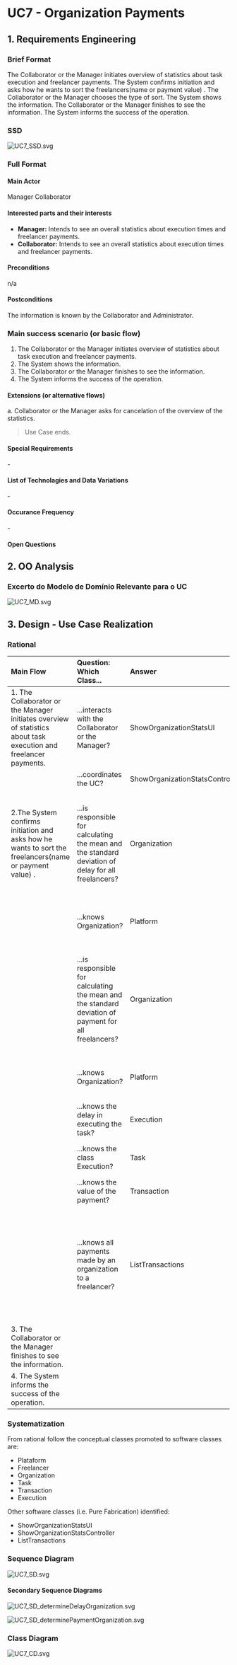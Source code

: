 # UC7 - Organization Payments

## 1. Requirements Engineering

### Brief Format

The Collaborator or the Manager initiates overview of statistics about task execution and freelancer payments. The System confirms initiation and asks how he wants to sort the freelancers(name or payment value) . The Collaborator or the Manager chooses the type of sort. The System shows the information. The Collaborator or the Manager finishes to see the information. The System informs the success of the operation.

### SSD
![UC7_SSD.svg](UC7_SSD.svg)


### Full Format

#### Main Actor

Manager
Collaborator


#### Interested parts and their interests
* **Manager:** Intends to see an overall statistics about execution times and freelancer payments.
* **Collaborator:** Intends to see an overall statistics about execution times and freelancer payments.


#### Preconditions
n/a

#### Postconditions
The information is known by the Collaborator and Administrator.

### Main success scenario (or basic flow)

1. The Collaborator or the Manager initiates overview of statistics about task execution and freelancer payments.
2. The System shows the information.
3. The Collaborator or the Manager finishes to see the information.
4. The System informs the success of the operation.



#### Extensions (or alternative flows)

a. Collaborator or the Manager asks for cancelation of the overview of the statistics.

> Use Case ends.

#### Special Requirements
\-

#### List of Technolagies and Data Variations
\-

#### Occurance Frequency
\-

#### Open Questions

## 2. OO Analysis

### Excerto do Modelo de Domínio Relevante para o UC

![UC7_MD.svg](UC7_MD.svg)


## 3. Design - Use Case Realization

### Rational

| Main Flow | Question: Which Class... | Answer  | Justification  |
|:--------------  |:---------------------- |:----------|:---------------------------- |
| 1. The Collaborator or the Manager initiates overview of statistics about task execution and freelancer payments.| ...interacts with the Collaborator or the Manager? | ShowOrganizationStatsUI  | Pure Fabrication, because it is not justified to assign this responsibility to any class that exists in the Domain Model. |
|                                             | ...coordinates the UC? |  ShowOrganizationStatsController | Controller |
| 2.The System confirms initiation and asks how he wants to sort the freelancers(name or payment value) .|...is responsible for calculating the mean and the standard deviation of delay for all freelancers? | Organization |By the application of the Information Expert it would be the Platform. But by applying HC + LC, the Platform delegates that responsibility to the Organization. |
|                                             |...knows Organization? | Platform | IE: According to the MD the Platform has registered Organization |
|                                             |...is responsible for calculating the mean and the standard deviation of payment for all freelancers? | Organization |By the application of the Information Expert it would be the Platform. But by applying HC + LC, the Platform delegates that responsibility to the Organizations. |
|                                             |...knows Organization? | Platform | IE: According to the MD the Platform has registered Organization |
|                                             |...knows the delay in executing the task? | Execution | IE: has its own data  |
|                                             |...knows the class Execution? | Task | IE: According to the MD Task details Execution |
|                                             |...knows the value of the payment? | Transaction | IE: has its own data |
|                                             |...knows all payments made by an organization to a freelancer? | ListTransactions | By the application of the Information Expert it would be the Organization. But by applying HC + LC, the Organization delegates that responsibility to the ListTransactions. |
| 3. The Collaborator or the Manager finishes to see the information.| | | |
| 4. The System informs the success of the operation. | | | |



### Systematization ##

 From rational follow the conceptual classes promoted to software classes are:

 * Plataform
 * Freelancer
 * Organization
 * Task
 * Transaction
 * Execution



Other software classes (i.e. Pure Fabrication) identified:  

 * ShowOrganizationStatsUI
 * ShowOrganizationStatsController
 * ListTransactions


###	Sequence Diagram

![UC7_SD.svg](UC7_SD.svg)

#### Secondary Sequence Diagrams

![UC7_SD_determineDelayOrganization.svg](UC7_SD_determineDelayOrganization.svg)

![UC7_SD_determinePaymentOrganization.svg](UC7_SD_determinePaymentOrganization.svg)

###	Class Diagram

![UC7_CD.svg](UC7_CD.svg)
